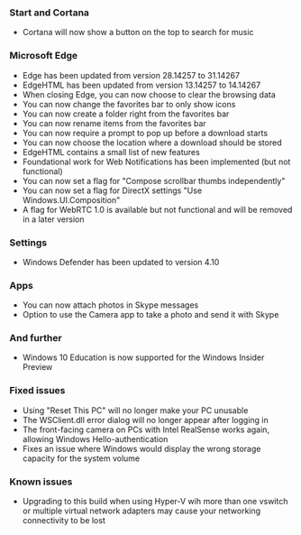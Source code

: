 ### Start and Cortana
- Cortana will now show a button on the top to search for music

### Microsoft Edge
- Edge has been updated from version 28.14257 to 31.14267
- EdgeHTML has been updated from version 13.14257 to 14.14267
- When closing Edge, you can now choose to clear the browsing data
- You can now change the favorites bar to only show icons
- You can now create a folder right from the favorites bar
- You can now rename items from the favorites bar
- You can now require a prompt to pop up before a download starts
- You can now choose the location where a download should be stored
- EdgeHTML contains a small list of new features
 - Foundational work for Web Notifications has been implemented (but not functional)
 - You can now set a flag for "Compose scrollbar thumbs independently"
 - You can now set a flag for DirectX settings "Use Windows.UI.Composition"
 - A flag for WebRTC 1.0 is available but not functional and will be removed in a later version

### Settings
- Windows Defender has been updated to version 4.10

### Apps
- You can now attach photos in Skype messages
- Option to use the Camera app to take a photo and send it with Skype

### And further
- Windows 10 Education is now supported for the Windows Insider Preview

### Fixed issues
- Using "Reset This PC" will no longer make your PC unusable
- The WSClient.dll error dialog will no longer appear after logging in
- The front-facing camera on PCs with Intel RealSense works again, allowing Windows Hello-authentication
- Fixes an issue where Windows would display the wrong storage capacity for the system volume

### Known issues
- Upgrading to this build when using Hyper-V wih more than one vswitch or multiple virtual network adapters may cause your networking connectivity to be lost
